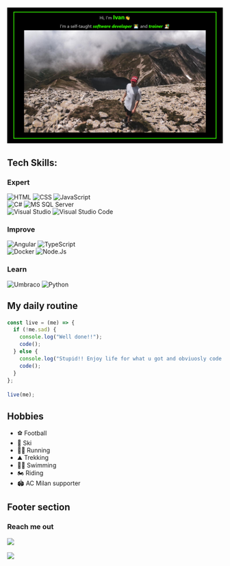 ![ cover photo info](img/banner.png)

## Tech Skills:

### Expert

![HTML](https://img.shields.io/badge/html%20-%23E34F26.svg?&style=for-the-badge&logo=html5&logoColor=black)
![CSS](https://img.shields.io/badge/css%20-%231572B6.svg?&style=for-the-badge&logo=css3&logoColor=black)
![JavaScript](https://img.shields.io/badge/JavaScript%20-%23F7DF1E.svg?&style=for-the-badge&logo=JavaScript&logoColor=black)  
![C#](https://img.shields.io/badge/C%20Sharp%20-%2323912.svg?&style=for-the-badge&logo=C%20Sharp&logoColor=black)
![MS SQL Server](https://img.shields.io/badge/SQL%20Server%20-%23CC2927.svg?&style=for-the-badge&logo=C%20Sharp&logoColor=black)  
![Visual Studio](https://img.shields.io/badge/Visual%20Studio%20-%235C2D91.svg?&style=for-the-badge&logo=Visual%20Studio&logoColor=black)
![Visual Studio Code](https://img.shields.io/badge/VS%20Code%20-%23007ACC.svg?&style=for-the-badge&logo=Visual%20Studio%20Code&logoColor=black)

### Improve

![Angular](https://img.shields.io/badge/Angular%20-%23DD0031.svg?&style=for-the-badge&logo=Angular&logoColor=black)
![TypeScript](https://img.shields.io/badge/TypeScript%20-%23007ACC.svg?&style=for-the-badge&logo=TypeScript&logoColor=black)  
![Docker](https://img.shields.io/badge/Docker%20-%232496ED.svg?&style=for-the-badge&logo=Docker&logoColor=black)
![Node.Js](https://img.shields.io/badge/Node.Js%20-%23339933.svg?&style=for-the-badge&logo=Node.Js&logoColor=black)

### Learn

![Umbraco](https://img.shields.io/badge/Umbraco%20-%2300BEC1.svg?&style=for-the-badge&logo=Umbraco&logoColor=black)
![Python](https://img.shields.io/badge/Python%20-%233776AB.svg?&style=for-the-badge&logo=Python&logoColor=black)

## My daily routine

```javascript
const live = (me) => {
  if (!me.sad) {
    console.log("Well done!!");
    code();
  } else {
    console.log("Stupid!! Enjoy life for what u got and obviuosly code!");
    code();
  }
};

live(me);
```

## Hobbies

- ⚽ Football
- 🎿 Ski
- 🏃‍♂️ Running
- ⛰️ Trekking
- 🏊‍♂️ Swimming
- 🏍️ Riding
- 🏟️ AC Milan supporter

## Footer section

### Reach me out

<!-- [<img src="https://img.shields.io/static/v1?label=twitter&message=ivan pesenti&color=00acee&logo=twitter&style=for-the-badge"/>](https://twitter.com/PesentiIvan) -->

[<img src="https://img.shields.io/twitter/url?label=twitter&message=ivan pesenti&color=00acee&logo=twitter&style=for-the-badge&url=https%3A%2F%2Ftwitter.com%2FPesentiIvan"/>](https://twitter.com/PesentiIvan)

[<img src="https://img.shields.io/badge/LinkedIn-karthik--nayak24-informational?style=for-the-badge&labelColor=black&logo=linkedin&logoColor=0077b5&&color=0077b5"/>](https://twitter.com/PesentiIvan)

<!-- [<img src="https://img.shields.io/badge/Gmail-karunayak63@gmail.com-informational?style=for-the-badge&labelColor=black&logoColor=d14836&logo=gmail&color=d14836"/>][gmail]
[<img src="https://img.shields.io/badge/Github-karthikNayak024-informational?style=for-the-badge&labelColor=black&logo=github&color=7d88e6"/>][github]
[<img src="https://img.shields.io/badge/Stackoverflow-karthik--nayak-informational?style=for-the-badge&labelColor=black&logo=stackoverflow&logoColor=fe7a16&color=fe7a16"/>][stackoverflow]
[<img src="https://img.shields.io/badge/Twitter-@KarthikNayak98-informational?style=for-the-badge&labelColor=black&logo=twitter&logoColor=#1DA1F2&color=1da1f2"/>][twitter] -->

<!--
**ivan-pesenti/ivan-pesenti** is a ✨ _special_ ✨ repository because its `README.md` (this file) appears on your GitHub profile.

Here are some ideas to get you started:

- 🔭 I’m currently working on ...
- 🌱 I’m currently learning ...
- 👯 I’m looking to collaborate on ...
- 🤔 I’m looking for help with ...
- 💬 Ask me about ...
- 📫 How to reach me: ...
- 😄 Pronouns: ...
- ⚡ Fun fact: ...
-->
